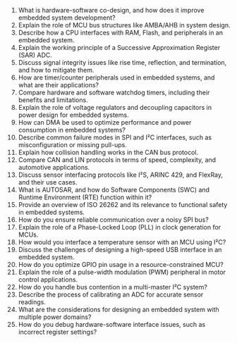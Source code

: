 1. What is hardware-software co-design, and how does it improve embedded system development?
2. Explain the role of MCU bus structures like AMBA/AHB in system design.
3. Describe how a CPU interfaces with RAM, Flash, and peripherals in an embedded system.
4. Explain the working principle of a Successive Approximation Register (SAR) ADC.
5. Discuss signal integrity issues like rise time, reflection, and termination, and how to mitigate them.
6. How are timer/counter peripherals used in embedded systems, and what are their applications?
7. Compare hardware and software watchdog timers, including their benefits and limitations.
8. Explain the role of voltage regulators and decoupling capacitors in power design for embedded systems.
9. How can DMA be used to optimize performance and power consumption in embedded systems?
10. Describe common failure modes in SPI and I²C interfaces, such as misconfiguration or missing pull-ups.
11. Explain how collision handling works in the CAN bus protocol.
12. Compare CAN and LIN protocols in terms of speed, complexity, and automotive applications.
13. Discuss sensor interfacing protocols like I²S, ARINC 429, and FlexRay, and their use cases.
14. What is AUTOSAR, and how do Software Components (SWC) and Runtime Environment (RTE) function within it?
15. Provide an overview of ISO 26262 and its relevance to functional safety in embedded systems.
16. How do you ensure reliable communication over a noisy SPI bus?
17. Explain the role of a Phase-Locked Loop (PLL) in clock generation for MCUs.
18. How would you interface a temperature sensor with an MCU using I²C?
19. Discuss the challenges of designing a high-speed USB interface in an embedded system.
20. How do you optimize GPIO pin usage in a resource-constrained MCU?
21. Explain the role of a pulse-width modulation (PWM) peripheral in motor control applications.
22. How do you handle bus contention in a multi-master I²C system?
23. Describe the process of calibrating an ADC for accurate sensor readings.
24. What are the considerations for designing an embedded system with multiple power domains?
25. How do you debug hardware-software interface issues, such as incorrect register settings?
